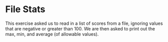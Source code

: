 # File Stats

This exercise asked us to read in a list of scores from a file, ignoring values that are negative or greater than 100. We are then asked to print out the max, min, and average (of allowable values).